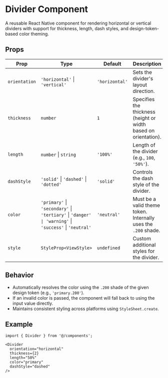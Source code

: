 # Divider Component

A reusable React Native component for rendering horizontal or vertical dividers with support for thickness, length, dash styles, and design-token-based color theming.

## Props

| Prop         | Type                                                                 | Default             | Description                                                                 |
|--------------|----------------------------------------------------------------------|----------------------|-----------------------------------------------------------------------------|
| `orientation`| `'horizontal'` \| `'vertical'`                                       | `'horizontal'`       | Sets the divider's layout direction.                                        |
| `thickness`  | `number`                                                             | `1`                  | Specifies the thickness (height or width based on orientation).             |
| `length`     | `number` \| `string`                                                 | `'100%'`             | Length of the divider (e.g., `100`, `'50%'`).                               |
| `dashStyle`  | `'solid'` \| `'dashed'` \| `'dotted'`                                | `'solid'`            | Controls the dash style of the divider.                                     |
| `color`      | `'primary'` \| `'secondary'` \| `'tertiary'` \| `'danger'`<br>`\| 'warning'` \| `'success'` \| `'neutral'` | `'neutral'` | Must be a valid theme token. Internally uses the `.200` shade.             |
| `style`      | `StyleProp<ViewStyle>`                                               | `undefined`          | Custom additional styles for the divider.                                   |

## Behavior

- Automatically resolves the color using the `.200` shade of the given design token (e.g., `'primary.200'`).
- If an invalid color is passed, the component will fall back to using the input value directly.
- Maintains consistent styling across platforms using `StyleSheet.create`.

## Example

```tsx
import { Divider } from '@/components';

<Divider
  orientation="horizontal"
  thickness={2}
  length="50%"
  color="primary"
  dashStyle="dashed"
/>
